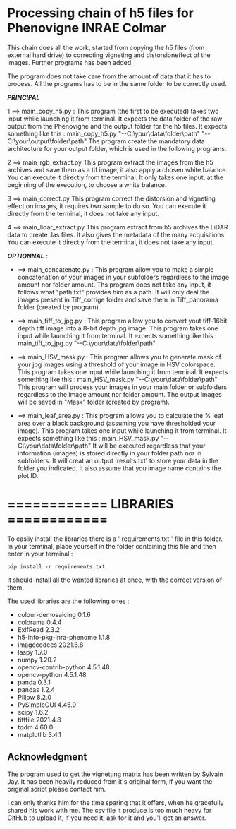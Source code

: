 # Processing chain of h5 files for Phenovigne INRAE Colmar

 This chain does all the work, started from copying the h5 files (from external hard drive) to correcting vigneting and distorsioneffect of the images. Further programs has been added. 
 
 The program does not take care from the amount of data that it has to process. All the programs has to be in the same folder to be correctly used.

***PRINCIPAL***
 
 
1 ==> main_copy_h5.py :
	This program (the first to be executed) takes two input while launching it from terminal. It expects the data folder of the raw output from the Phenovigne 
	and the output folder for the h5 files. It expects something like this : main_copy_h5.py "--C:\\your\\data\\folder\\path" "--C:\\your\\output\\folder\\path"
	The program create the mandatory data architecture for your output folder, which is used in the following programs.

2 ==> main_rgb_extract.py
	This program extract the images from the h5 archives and save them as a tif image, it also apply a chosen white balance. 
	You can execute it directly from the terminal. It only takes one input, at the beginning of the execution, to choose a white balance.

3 ==> main_correct.py
	This program correct the distorsion and vigneting effect on images, it requires two sample to do so.
	You can execute it directly from the terminal, it does not take any input.

4 ==> main_lidar_extract.py
	This program extract from h5 archives the LiDAR data to create .las files. It also gives the metadata of the many acquisitions. 
	You can execute it directly from the terminal, it does not take any input.
 
 
 
***OPTIONNAL :***
 
 
* ==> main_concatenate.py :
	This program allow you to make a simple concatenation of your images in your subfolders regardless to the image amount nor folder amount.
	Ths program does not take any input, it follows what "path.txt" provides him as a path. 
	It will only deal the images present in Tiff_corrige folder and save them in Tiff_panorama folder (created by program).

* ==> main_tiff_to_jpg.py :
	This program allow you to convert yout tiff-16bit depth tiff image into a 8-bit depth jpg image.
	This program takes one input while launching it from terminal.
	It expects something like this : main_tiff_to_jpg.py "--C:\\your\\data\\folder\\path" 

* ==> main_HSV_mask.py :
	This program allows you to generate mask of your jpg images using a threshold of your image in HSV colorspace.
	This program takes one input while launching it from terminal.
	It expects something like this : main_HSV_mask.py "--C:\\your\\data\\folder\\path"
	This program will process your images in your main folder or subfolders regardless to the image amount nor folder amount.
	The output images will be saved in "Mask" folder (created by program).
	
* ==> main_leaf_area.py :
	This program allows you to calculate the % leaf area over a black background (assuming you have thresholded your image).
	This program takes one input while launching it from terminal. 
	It expects something like this : main_HSV_mask.py "--C:\\your\\data\\folder\\path"
	It will be executed regardless that your information (images) is stored directly in your folder path nor in subfolders.
	It will creat an output 'results.txt' to store your data in the folder you indicated. It also assume that you image name contains the plot ID.

# ============ LIBRARIES ============ #

To easily install the libraries there is a ' requirements.txt ' file in this folder.
In your terminal, place yourself in the folder containing this file and then enter in your terminal :
``` 
pip install -r requirements.txt 
```
It should install all the wanted libraries at once, with the correct version of them.

The used libraries are the following ones :

-	colour-demosaicing       0.1.6
-	colorama                 0.4.4
-	ExifRead                 2.3.2
-	h5-info-pkg-inra-phenome 1.1.8
-	imagecodecs              2021.6.8
-	laspy                    1.7.0
-	numpy                    1.20.2
-	opencv-contrib-python    4.5.1.48
-	opencv-python            4.5.1.48
-	panda                    0.3.1
-	pandas                   1.2.4
-	Pillow                   8.2.0
-	PySimpleGUI              4.45.0
-	scipy                    1.6.2
-	tifffile                 2021.4.8
-	tqdm                     4.60.0
-	matplotlib               3.4.1

## Acknowledgment ##

The program used to get the vignetting matrix has been written by Sylvain Jay.
It has been heavily reduced from it's original form, if you want the original script please contact him.

I can only thanks him for the time sparing that it offers, when he gracefully shared his work with me. The csv file it produce is too much heavy for GitHub to upload it, if you need it, ask for it and you'll get an answer.
